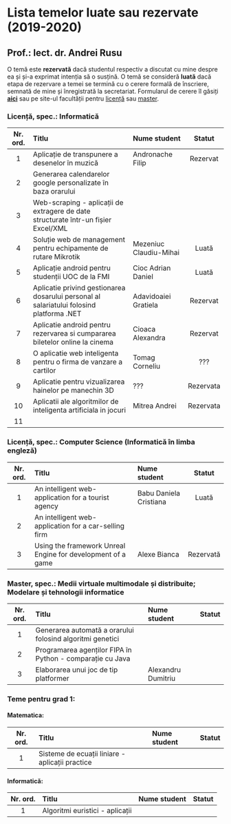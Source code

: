# Lista temelor luate sau rezervate (2019-2020)

## Prof.: lect. dr. Andrei Rusu

O temă este **rezervată** dacă studentul respectiv a discutat cu mine despre ea și și-a exprimat intenția să o susțină. O temă se consideră **luată** dacă etapa de rezervare a temei se termină cu o cerere formală de înscriere, semnată de mine și înregistrată la secretariat. Formularul de cerere îl găsiți [**aici**](https://math.univ-ovidius.ro/Doc/Academic/Licenta/2018-2019/cerere-acceptare-lucrare-licenta-disertatie.pdf) sau pe site-ul facultății pentru [licență](https://math.univ-ovidius.ro/default.aspx?cat=Academic&subcat=Licenta&item=Documente) sau [master](https://math.univ-ovidius.ro/default.aspx?cat=Academic&subcat=Masterat&item=Documente).

### Licență, spec.: Informatică

| Nr. ord. | Titlu| Nume student | Statut |  
| :---: | :--- | :--- | :---: |
| 1 | Aplicație de transpunere a desenelor în muzică | Andronache Filip | Rezervat | 
|2|Generarea calendarelor google personalizate în baza orarului|||
|3|Web-scraping - aplicații de extragere de date structurate într-un fișier Excel/XML|||
|4|Soluție web de management pentru echipamente de rutare Mikrotik|Mezeniuc Claudiu-Mihai|Luată| 
|5|Aplicație android pentru studenții UOC de la FMI|Cioc Adrian Daniel|Luată|
|6|Aplicatie privind gestionarea dosarului personal al salariatului folosind platforma .NET|Adavidoaiei Gratiela|Rezervat|
|7|Aplicatie android pentru rezervarea si cumpararea biletelor online la cinema|Cioaca Alexandra|Rezervat|
|8|O aplicatie web inteligenta pentru o firma de vanzare a cartilor|Tomag Corneliu|???|
|9|Aplicatie pentru vizualizarea hainelor pe manechin 3D|???|Rezervata|
|10|Aplicatii ale algoritmilor de inteligenta artificiala in jocuri|Mitrea Andrei|Rezervata|
|11|||||


### Licență, spec.: Computer Science (Informatică în limba engleză)

| Nr. ord. | Titlu| Nume student | Statut |  
| :---: | :--- | :--- | :---: |
|1|An intelligent web-application for a tourist agency|Babu Daniela Cristiana|Luată|
|2|An intelligent web-application for a car-selling firm|||
|3|Using the framework Unreal Engine for development of a game|Alexe Bianca|Rezervată|

### Master, spec.: Medii virtuale multimodale și distribuite; Modelare și tehnologii informatice

| Nr. ord. | Titlu| Nume student | Statut |  
| :---: | :--- | :--- | :---: |
|1|Generarea automată a orarului folosind algoritmi genetici|||
|2|Programarea agenților FIPA în Python - comparație cu Java|||
|3|Elaborarea unui joc de tip platformer|Alexandru Dumitriu||

### Teme pentru grad 1:

#### Matematica:

| Nr. ord. | Titlu| Nume student | Statut |  
| :---: | :--- | :--- | :---: |
|1|Sisteme de ecuații liniare - aplicații practice|||

#### Informatică: 

| Nr. ord. | Titlu| Nume student | Statut |  
| :---: | :--- | :--- | :---: |
|1|Algoritmi euristici - aplicații|||

